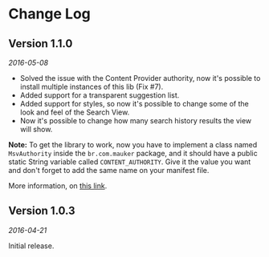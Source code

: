 Change Log
==========

## Version 1.1.0

_2016-05-08_

* Solved the issue with the Content Provider authority, now it's possible to install multiple instances of this lib (Fix #7).
* Added support for a transparent suggestion list.
* Added support for styles, so now it's possible to change some of the look and feel of the Search View.
* Now it's possible to change how many search history results the view will show.

**Note:** To get the library to work, now you have to implement a class 
named `MsvAuthority` inside the `br.com.mauker` package, and it should 
have a public static String variable called `CONTENT_AUTHORITY`. 
Give it the value you want and don't forget to add the same name on your
manifest file.

More information, on [this link](http://stackoverflow.com/a/14592121/4070469).

## Version 1.0.3

_2016-04-21_

Initial release.